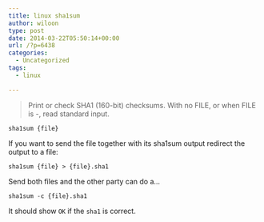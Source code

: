 ```yaml
---
title: linux sha1sum
author: wiloon
type: post
date: 2014-03-22T05:50:14+00:00
url: /?p=6438
categories:
  - Uncategorized
tags:
  - linux

---
```

> Print or check SHA1 (160-bit) checksums. With no FILE, or when FILE is -, read standard input.

    sha1sum {file}
    

If you want to send the file together with its sha1sum output redirect the output to a file:

    sha1sum {file} > {file}.sha1
    

Send both files and the other party can do a...

    sha1sum -c {file}.sha1
    

It should show `OK` if the `sha1` is correct.